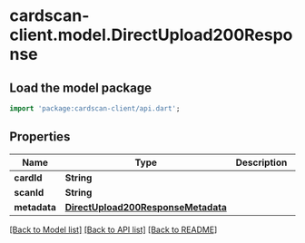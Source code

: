 # cardscan-client.model.DirectUpload200Response

## Load the model package
```dart
import 'package:cardscan-client/api.dart';
```

## Properties
Name | Type | Description | Notes
------------ | ------------- | ------------- | -------------
**cardId** | **String** |  | 
**scanId** | **String** |  | 
**metadata** | [**DirectUpload200ResponseMetadata**](DirectUpload200ResponseMetadata.md) |  | 

[[Back to Model list]](../README.md#documentation-for-models) [[Back to API list]](../README.md#documentation-for-api-endpoints) [[Back to README]](../README.md)



